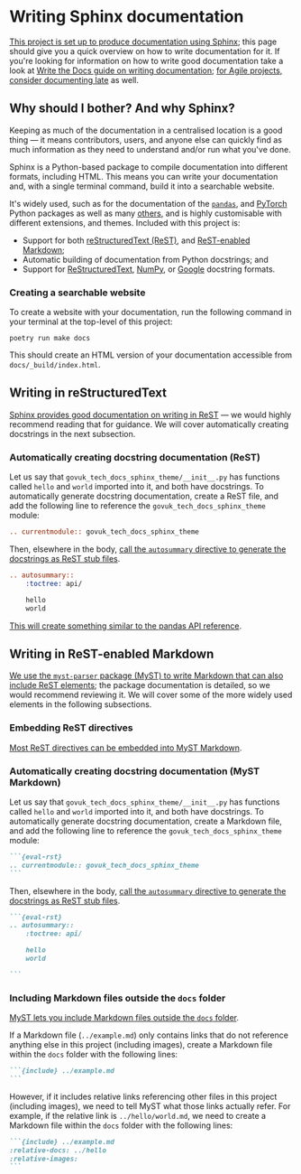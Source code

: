 # Writing Sphinx documentation

[This project is set up to produce documentation using Sphinx][sphinx]; this page
should give you a quick overview on how to write documentation for it. If you're
looking for information on how to write good documentation take a look at [Write the
Docs guide on writing documentation][writethedocs]; [for Agile projects, consider
documenting late][agilemodeling] as well.

## Why should I bother? And why Sphinx?

Keeping as much of the documentation in a centralised location is a good thing — it
means contributors, users, and anyone else can quickly find as much information as they
need to understand and/or run what you've done.

Sphinx is a Python-based package to compile documentation into different formats,
including HTML. This means you can write your documentation and, with a single terminal
command, build it into a searchable website.

It's widely used, such as for the documentation of the [`pandas`][pandas], and
[PyTorch][pytorch] Python packages as well as many [others][sphinx-examples], and is
highly customisable with different extensions, and themes. Included with this project
is:

- Support for both [reStructuredText (ReST)][rest], and [ReST-enabled Markdown][myst];
- Automatic building of documentation from Python docstrings; and
- Support for [ReStructuredText][docstring-rst], [NumPy][docstring-numpy], or
  [Google][docstring-google] docstring formats.

### Creating a searchable website

To create a website with your documentation, run the following command in your terminal
at the top-level of this project:

```shell
poetry run make docs
```

This should create an HTML version of your documentation accessible from
`docs/_build/index.html`.

## Writing in reStructuredText

[Sphinx provides good documentation on writing in ReST][sphinx-rst] — we would highly
recommend reading that for guidance. We will cover automatically creating docstrings in
the next subsection.

### Automatically creating docstring documentation (ReST)

Let us say that `govuk_tech_docs_sphinx_theme/__init__.py` has functions called `hello`
and `world` imported into it, and both have docstrings. To automatically generate
docstring documentation, create a ReST file, and add the following line to reference
the `govuk_tech_docs_sphinx_theme` module:

```rest
.. currentmodule:: govuk_tech_docs_sphinx_theme
```

Then, elsewhere in the body, [call the `autosummary` directive to generate the
docstrings as ReST stub files][sphinx-autosummary].

```rest
.. autosummary::
    :toctree: api/

    hello
    world

```

[This will create something similar to the pandas API reference][pandas-api-reference].

## Writing in ReST-enabled Markdown

[We use the `myst-parser` package (MyST) to write Markdown that can also include ReST
elements][myst]; the package documentation is detailed, so we would recommend reviewing
it. We will cover some of the more widely used elements in the following subsections.

### Embedding ReST directives

[Most ReST directives can be embedded into MyST Markdown][myst-rst-directives].

### Automatically creating docstring documentation (MyST Markdown)

Let us say that `govuk_tech_docs_sphinx_theme/__init__.py` has functions called `hello`
and `world` imported into it, and both have docstrings. To automatically generate
docstring documentation, create a Markdown file, and add the following line to
reference the `govuk_tech_docs_sphinx_theme` module:

````md
```{eval-rst}
.. currentmodule:: govuk_tech_docs_sphinx_theme
```
````

Then, elsewhere in the body, [call the `autosummary` directive to generate the
docstrings as ReST stub files][sphinx-autosummary].

````md
```{eval-rst}
.. autosummary::
    :toctree: api/

    hello
    world

```
````

### Including Markdown files outside the `docs` folder

[MyST lets you include Markdown files outside the `docs` folder][myst-include].

If a Markdown file (`../example.md`) only contains links that do not reference anything
else in this project (including images), create a Markdown file within the `docs`
folder with the following lines:

````md
```{include} ../example.md
```
````

However, if it includes relative links referencing other files in this project
(including images), we need to tell MyST what those links actually refer. For example,
if the relative link is `../hello/world.md`, we need to create a Markdown file within
the `docs` folder with the following lines:

````md
```{include} ../example.md
:relative-docs: ../hello
:relative-images:
```
````

[agilemodeling]: http://agilemodeling.com/essays/documentLate.htm
[docstring-google]: http://google.github.io/styleguide/pyguide.html#38-comments-and-docstrings
[docstring-numpy]: https://numpydoc.readthedocs.io/en/latest/format.html
[docstring-rst]: https://www.python.org/dev/peps/pep-0287/
[myst]: https://myst-parser.readthedocs.io/
[myst-include]: https://myst-parser.readthedocs.io/en/latest/using/howto.html#include-a-file-from-outside-the-docs-folder-like-readme-md
[myst-rst-directives]: https://myst-parser.readthedocs.io/en/latest/using/syntax.html#directives-a-block-level-extension-point
[pandas]: https://pandas.pydata.org/docs/
[pandas-api-reference]: https://pandas.pydata.org/docs/reference/index.html
[pytorch]: https://pytorch.org/docs/stable/index.html
[rest]: https://docutils.readthedocs.io/en/sphinx-docs/user/rst/quickstart.html
[sphinx]: https://www.sphinx-doc.org/
[sphinx-autosummary]: https://www.sphinx-doc.org/en/master/usage/extensions/autosummary.html
[sphinx-examples]: https://www.sphinx-doc.org/en/master/examples.html
[sphinx-rst]: https://www.sphinx-doc.org/en/master/usage/restructuredtext/index.html
[writethedocs]: https://www.writethedocs.org/guide/writing/beginners-guide-to-docs/
